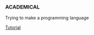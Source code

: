 ### ACADEMICAL

Trying to make a programming language

[Tutorial](https://www.youtube.com/watch?v=Tfhm0yQ9P8Q&list=PLOLU1vKkB9FZqAr-k5U6blBqt5Kx3InY9&index=3)
